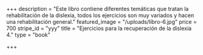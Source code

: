+++
description = "Este libro contiene diferentes temáticas que tratan la rehabilitación de la dislexia, todos los ejercicios son muy variados y hacen una rehabilitación general."
featured_image = "/uploads/libro-6.jpg"
price = 700
stripe_id = "yyy"
title = "Ejercicios para la recuperación de la dislexia 4."
type = "book"

+++
